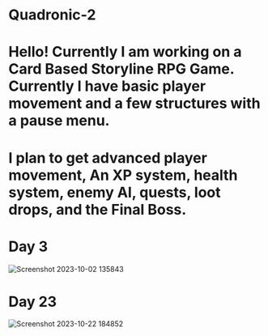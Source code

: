 # Quadronic-2
# Hello! Currently I am working on a Card Based Storyline RPG Game. Currently I have basic player movement and a few structures with a pause menu.
# I plan to get advanced player movement, An XP system, health system, enemy AI, quests, loot drops, and the Final Boss. 
# Day 3
![Screenshot 2023-10-02 135843](https://github.com/jsntlr1/Quadronic/assets/147086859/300217bc-4c29-40e2-8e4b-d02d1a0a2799)
# Day 23
![Screenshot 2023-10-22 184852](https://github.com/jsntlr1/Quadronic/assets/147086859/18ac7664-a63c-4e43-a001-f9f4a1bbd54d)
